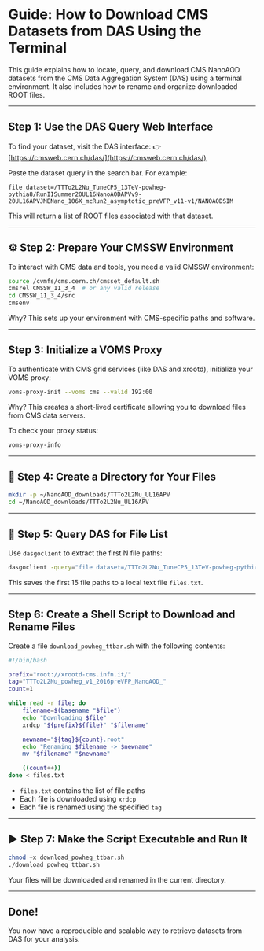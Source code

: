 #  Guide: How to Download CMS Datasets from DAS Using the Terminal

This guide explains how to locate, query, and download CMS NanoAOD datasets from the CMS Data Aggregation System (DAS) using a terminal environment. It also includes how to rename and organize downloaded ROOT files.

---

##  Step 1: Use the DAS Query Web Interface

To find your dataset, visit the DAS interface:
👉 [https://cmsweb.cern.ch/das/](https://cmsweb.cern.ch/das/)

Paste the dataset query in the search bar. For example:

```
file dataset=/TTTo2L2Nu_TuneCP5_13TeV-powheg-pythia8/RunIISummer20UL16NanoAODAPVv9-20UL16APVJMENano_106X_mcRun2_asymptotic_preVFP_v11-v1/NANOAODSIM
```

This will return a list of ROOT files associated with that dataset.

---

## ⚙ Step 2: Prepare Your CMSSW Environment

To interact with CMS data and tools, you need a valid CMSSW environment:

```bash
source /cvmfs/cms.cern.ch/cmsset_default.sh
cmsrel CMSSW_11_3_4  # or any valid release
cd CMSSW_11_3_4/src
cmsenv
```

Why? This sets up your environment with CMS-specific paths and software.

---

##  Step 3: Initialize a VOMS Proxy

To authenticate with CMS grid services (like DAS and xrootd), initialize your VOMS proxy:

```bash
voms-proxy-init --voms cms --valid 192:00
```

Why? This creates a short-lived certificate allowing you to download files from CMS data servers.

To check your proxy status:

```bash
voms-proxy-info
```

---

## 📁 Step 4: Create a Directory for Your Files

```bash
mkdir -p ~/NanoAOD_downloads/TTTo2L2Nu_UL16APV
cd ~/NanoAOD_downloads/TTTo2L2Nu_UL16APV
```

---

## 📄 Step 5: Query DAS for File List

Use `dasgoclient` to extract the first N file paths:

```bash
dasgoclient -query="file dataset=/TTTo2L2Nu_TuneCP5_13TeV-powheg-pythia8/RunIISummer20UL16NanoAODAPVv9-20UL16APVJMENano_106X_mcRun2_asymptotic_preVFP_v11-v1/NANOAODSIM" | head -n 15 > files.txt
```

This saves the first 15 file paths to a local text file `files.txt`.

---

##  Step 6: Create a Shell Script to Download and Rename Files

Create a file `download_powheg_ttbar.sh` with the following contents:

```bash
#!/bin/bash

prefix="root://xrootd-cms.infn.it/"
tag="TTTo2L2Nu_powheg_v1_2016preVFP_NanoAOD_"
count=1

while read -r file; do
    filename=$(basename "$file")
    echo "Downloading $file"
    xrdcp "${prefix}${file}" "$filename"

    newname="${tag}${count}.root"
    echo "Renaming $filename -> $newname"
    mv "$filename" "$newname"

    ((count++))
done < files.txt
```

* `files.txt` contains the list of file paths
* Each file is downloaded using `xrdcp`
* Each file is renamed using the specified `tag`

---

## ▶ Step 7: Make the Script Executable and Run It

```bash
chmod +x download_powheg_ttbar.sh
./download_powheg_ttbar.sh
```

Your files will be downloaded and renamed in the current directory.

---

##  Done!

You now have a reproducible and scalable way to retrieve datasets from DAS for your analysis.
